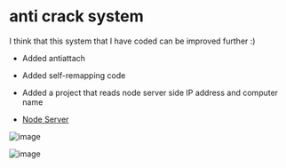 # anti crack system

I think that this system that I have coded can be improved further :)

* Added antiattach

* Added self-remapping code

* Added a project that reads node server side IP address and computer name

* [Node Server](https://github.com/ReFo0/node-ip-country-server)

![image](https://github.com/ReFo0/anti-crack-system/assets/77904942/07ad7c7b-2e23-4204-8fee-9cdf45c3e4f4)


![image](https://github.com/ReFo0/anti-crack-system/assets/77904942/e71d4456-793e-41aa-b2b7-3725056443f3)

